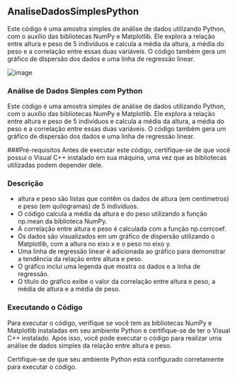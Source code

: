 ## AnaliseDadosSimplesPython
Este código é uma amostra simples de análise de dados utilizando Python, com o auxílio das bibliotecas NumPy e Matplotlib. Ele explora a relação entre altura e peso de 5 indivíduos e calcula a média da altura, a média do peso e a correlação entre essas duas variáveis. O código também gera um gráfico de dispersão dos dados e uma linha de regressão linear.

![image](https://github.com/tiago3186/AnaliseDadosSimplesPython/assets/132753395/7287a02e-57e3-4d55-bd62-517b5f30a6a7)


### Análise de Dados Simples com Python
Este código é uma amostra simples de análise de dados utilizando Python, com o auxílio das bibliotecas NumPy e Matplotlib. Ele explora a relação entre altura e peso de 5 indivíduos e calcula a média da altura, a média do peso e a correlação entre essas duas variáveis. O código também gera um gráfico de dispersão dos dados e uma linha de regressão linear.

###Pré-requisitos
Antes de executar este código, certifique-se de que você possui o Visual C++ instalado em sua máquina, uma vez que as bibliotecas utilizadas podem depender dele.

### Descrição
- altura e peso são listas que contêm os dados de altura (em centímetros) e peso (em quilogramas) de 5 indivíduos.  
- O código calcula a média da altura e do peso utilizando a função np.mean da biblioteca NumPy.  
- A correlação entre altura e peso é calculada com a função np.corrcoef.  
- Os dados são visualizados em um gráfico de dispersão utilizando o Matplotlib, com a altura no eixo x e o peso no eixo y.  
- Uma linha de regressão linear é adicionada ao gráfico para demonstrar a tendência da relação entre altura e peso.  
- O gráfico inclui uma legenda que mostra os dados e a linha de regressão.  
- O título do gráfico exibe o valor da correlação entre altura e peso, a média de altura e a média de peso.  

### Executando o Código
Para executar o código, verifique se você tem as bibliotecas NumPy e Matplotlib instaladas em seu ambiente Python e certifique-se de ter o Visual C++ instalado. Após isso, você pode executar o código para realizar uma análise de dados simples da relação entre altura e peso.  

Certifique-se de que seu ambiente Python está configurado corretamente para executar o código.
